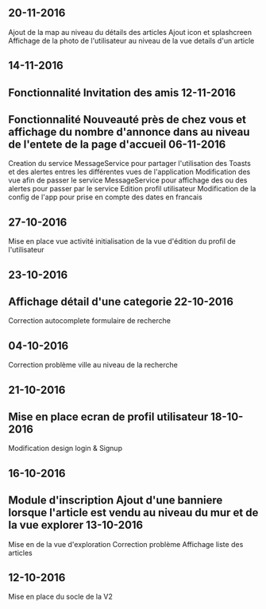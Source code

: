 20-11-2016
----------
Ajout de la map au niveau du détails des articles
Ajout icon et splashcreen
Affichage de la photo de l'utilisateur au niveau de la vue details d'un article

14-11-2016
----------
Fonctionnalité Invitation des amis 
12-11-2016
----------
Fonctionnalité Nouveauté près de chez vous et affichage du nombre d'annonce dans au niveau de l'entete de la page d'accueil
06-11-2016
----------
Creation du service MessageService pour partager l'utilisation des Toasts et des alertes entres les différentes vues de l'application
Modification des vue afin de passer le service MessageService pour affichage des ou des alertes pour passer par le service
Edition profil utilisateur
Modification de la config de l'app pour prise en compte des dates en francais

27-10-2016
----------
Mise en place vue activité
initialisation de la vue d'édition du profil de l'utilisateur

23-10-2016
----------
Affichage détail d'une categorie
22-10-2016
----------
Correction autocomplete formulaire de recherche

04-10-2016
----------
Correction problème ville au niveau de la recherche

21-10-2016
----------
Mise en place ecran de profil utilisateur
18-10-2016
----------
Modification design login & Signup 

16-10-2016
----------
Module d'inscription 
Ajout d'une banniere lorsque l'article est vendu au niveau du mur et de la vue explorer
13-10-2016
----------
Mise en de la vue d'exploration
Correction problème  Affichage liste des articles


12-10-2016
---
Mise en place du socle de la V2
